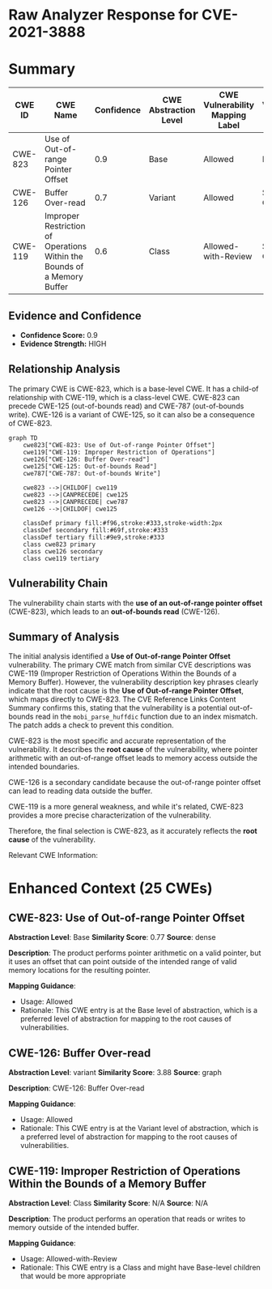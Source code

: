# Raw Analyzer Response for CVE-2021-3888

# Summary
| CWE ID | CWE Name | Confidence | CWE Abstraction Level | CWE Vulnerability Mapping Label | CWE-Vulnerability Mapping Notes |
|---|---|---|---|---|---|
| CWE-823 | Use of Out-of-range Pointer Offset | 0.9 | Base | Allowed | Primary CWE |
| CWE-126 | Buffer Over-read | 0.7 | Variant | Allowed | Secondary Candidate |
| CWE-119 | Improper Restriction of Operations Within the Bounds of a Memory Buffer | 0.6 | Class | Allowed-with-Review | Secondary Candidate |

## Evidence and Confidence

*   **Confidence Score:** 0.9
*   **Evidence Strength:** HIGH

## Relationship Analysis
The primary CWE is CWE-823, which is a base-level CWE. It has a child-of relationship with CWE-119, which is a class-level CWE. CWE-823 can precede CWE-125 (out-of-bounds read) and CWE-787 (out-of-bounds write). CWE-126 is a variant of CWE-125, so it can also be a consequence of CWE-823.

```mermaid
graph TD
    cwe823["CWE-823: Use of Out-of-range Pointer Offset"]
    cwe119["CWE-119: Improper Restriction of Operations"]
    cwe126["CWE-126: Buffer Over-read"]
    cwe125["CWE-125: Out-of-bounds Read"]
    cwe787["CWE-787: Out-of-bounds Write"]

    cwe823 -->|CHILDOF| cwe119
    cwe823 -->|CANPRECEDE| cwe125
    cwe823 -->|CANPRECEDE| cwe787
    cwe126 -->|CHILDOF| cwe125

    classDef primary fill:#f96,stroke:#333,stroke-width:2px
    classDef secondary fill:#69f,stroke:#333
    classDef tertiary fill:#9e9,stroke:#333
    class cwe823 primary
    class cwe126 secondary
    class cwe119 tertiary
```

## Vulnerability Chain
The vulnerability chain starts with the **use of an out-of-range pointer offset** (CWE-823), which leads to an **out-of-bounds read** (CWE-126).

## Summary of Analysis
The initial analysis identified a **Use of Out-of-range Pointer Offset** vulnerability. The primary CWE match from similar CVE descriptions was CWE-119 (Improper Restriction of Operations Within the Bounds of a Memory Buffer). However, the vulnerability description key phrases clearly indicate that the root cause is the **Use of Out-of-range Pointer Offset**, which maps directly to CWE-823. The CVE Reference Links Content Summary confirms this, stating that the vulnerability is a potential out-of-bounds read in the `mobi_parse_huffdic` function due to an index mismatch. The patch adds a check to prevent this condition.

CWE-823 is the most specific and accurate representation of the vulnerability. It describes the **root cause** of the vulnerability, where pointer arithmetic with an out-of-range offset leads to memory access outside the intended boundaries.

CWE-126 is a secondary candidate because the out-of-range pointer offset can lead to reading data outside the buffer.

CWE-119 is a more general weakness, and while it's related, CWE-823 provides a more precise characterization of the vulnerability.

Therefore, the final selection is CWE-823, as it accurately reflects the **root cause** of the vulnerability.

Relevant CWE Information:

# Enhanced Context (25 CWEs)

## CWE-823: Use of Out-of-range Pointer Offset
**Abstraction Level**: Base
**Similarity Score**: 0.77
**Source**: dense

**Description**:
The product performs pointer arithmetic on a valid pointer, but it uses an offset that can point outside of the intended range of valid memory locations for the resulting pointer.

**Mapping Guidance**:
- Usage: Allowed
- Rationale: This CWE entry is at the Base level of abstraction, which is a preferred level of abstraction for mapping to the root causes of vulnerabilities.

## CWE-126: Buffer Over-read
**Abstraction Level**: variant
**Similarity Score**: 3.88
**Source**: graph

**Description**:
CWE-126: Buffer Over-read

**Mapping Guidance**:
- Usage: Allowed
- Rationale: This CWE entry is at the Variant level of abstraction, which is a preferred level of abstraction for mapping to the root causes of vulnerabilities.

## CWE-119: Improper Restriction of Operations Within the Bounds of a Memory Buffer
**Abstraction Level**: Class
**Similarity Score**: N/A
**Source**: N/A

**Description**:
The product performs an operation that reads or writes to memory outside of the intended buffer.

**Mapping Guidance**:
- Usage: Allowed-with-Review
- Rationale: This CWE entry is a Class and might have Base-level children that would be more appropriate